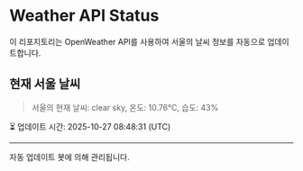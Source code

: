 
# Weather API Status

이 리포지토리는 OpenWeather API를 사용하여 서울의 날씨 정보를 자동으로 업데이트합니다.

## 현재 서울 날씨
> 서울의 현재 날씨: clear sky, 온도: 10.76°C, 습도: 43%

⏳ 업데이트 시간: 2025-10-27 08:48:31 (UTC)

---
자동 업데이트 봇에 의해 관리됩니다.
